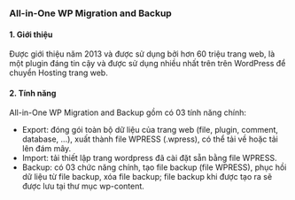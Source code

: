 ### All-in-One WP Migration and Backup

 #### 1. Giới thiệu

  Được giới thiệu năm 2013 và được sử dụng bởi hơn 60 triệu trang web, là một plugin đáng tin cậy và được sử dụng nhiều nhất trên trên WordPress để chuyển Hosting trang web.

 #### 2. Tính năng
  All-in-One WP Migration and Backup gồm có 03 tính năng chính:  

   * Export: đóng gói toàn bộ dữ liệu của trang web (file, plugin, comment, database, ...), xuất thành file WPRESS (.wpress), có thể tải về hoặc tải lên đám mây.
   * Import: tải thiết lập trang wordpress đã cài đặt sẵn bằng file WPRESS.
   * Backup: có 03 chức năng chính, tạo file backup (file WPRESS), phục hồi dữ liệu từ file backup, xóa file backup; file backup khi được tạo ra sẽ được lưu tại thư mục wp-content.